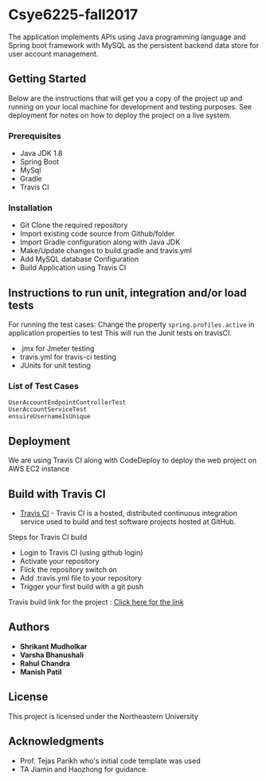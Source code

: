 # Csye6225-fall2017

The application implements APIs using Java programming language and Spring boot framework with MySQL as the persistent backend data store for user account management. 

## Getting Started

Below are the instructions that will get you a copy of the project up and running on your local machine for development and testing purposes. See deployment for notes on how to deploy the project on a live system.

### Prerequisites
* Java JDK 1.8
* Spring Boot
* MySql
* Gradle
* Travis CI

### Installation

* Git Clone the required repository
* Import existing code source from Github/folder
* Import Gradle configuration along with Java JDK
* Make/Update changes to build.gradle and travis.yml
* Add MySQL database Configuration
* Build Application using Travis CI 

## Instructions to run unit, integration and/or load tests

For running the test cases: 
Change the property `spring.profiles.active` in application properties to test
This will run the Junit tests on travisCI.

* .jmx for Jmeter testing
* travis.yml for travis-ci testing
* JUnits for unit testing

### List of Test Cases







```
UserAccountEndpointControllerTest 
UserAccountServiceTest 
ensuireUsernameIsUnique

```

## Deployment

We are using Travis CI along with CodeDeploy to deploy the web project on AWS EC2 instance

## Build with Travis CI

* [Travis CI](https://travis-ci.com/) - Travis CI is a hosted, distributed continuous integration service used to build and test software projects hosted at GitHub.

Steps for Travis CI build

* Login to Travis CI (using github login)
* Activate your repository
* Flick the repository switch on
* Add .travis.yml file to your repository
* Trigger your first build with a git push

Travis build link for the project : [Click here for the link](https://travis-ci.com/shrican/csye6225-fall2017.svg?token=Bz5BxQbm4vVpwaJw2HRJ&branch=assignment3)

## Authors

* **Shrikant Mudholkar** 
* **Varsha Bhanushali**
* **Rahul Chandra**
* **Manish Patil**

## License

This project is licensed under the Northeastern University

## Acknowledgments

* Prof. Tejas Parikh who's initial code template was used
* TA Jiamin and Haozhong for guidance 
